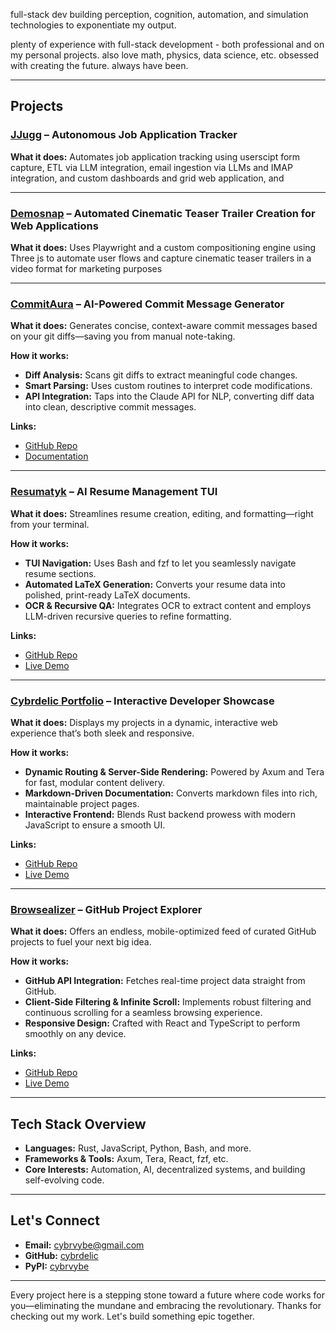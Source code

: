 full-stack dev building perception, cognition, automation, and simulation technologies to exponentiate my output. 

plenty of experience with full-stack development - both professional and on my personal projects. also love math, physics, data science, etc. obsessed with creating the future. always have been.

---

## Projects

### [JJugg](https://github.com/cybrdelic/jjugg) – Autonomous Job Application Tracker

**What it does:**
Automates job application tracking using userscipt form capture, ETL via LLM integration, email ingestion via LLMs and IMAP integration, and custom dashboards and grid web application, and 

---

### [Demosnap](https://github.com/cybrdelic/demosnap) – Automated Cinematic Teaser Trailer Creation for Web Applications

**What it does:**
Uses Playwright and a custom compositioning engine using Three js to automate user flows and capture cinematic teaser trailers in a video format for marketing purposes

---

### [CommitAura](https://github.com/cybrdelic/commitaura) – AI-Powered Commit Message Generator

**What it does:**
Generates concise, context-aware commit messages based on your git diffs—saving you from manual note-taking.

**How it works:**
- **Diff Analysis:** Scans git diffs to extract meaningful code changes.
- **Smart Parsing:** Uses custom routines to interpret code modifications.
- **API Integration:** Taps into the Claude API for NLP, converting diff data into clean, descriptive commit messages.

**Links:**
- [GitHub Repo](https://github.com/cybrdelic/commitaura)
- [Documentation](https://docs.commitaura.dev)

---

### [Resumatyk](https://github.com/cybrdelic/resumatyk) – AI Resume Management TUI

**What it does:**
Streamlines resume creation, editing, and formatting—right from your terminal.

**How it works:**
- **TUI Navigation:** Uses Bash and fzf to let you seamlessly navigate resume sections.
- **Automated LaTeX Generation:** Converts your resume data into polished, print-ready LaTeX documents.
- **OCR & Recursive QA:** Integrates OCR to extract content and employs LLM-driven recursive queries to refine formatting.

**Links:**
- [GitHub Repo](https://github.com/cybrdelic/resumatyk)
- [Live Demo](https://resumatyk.example.com)

---

### [Cybrdelic Portfolio](https://github.com/cybrdelic/cybrdelic-portfolio) – Interactive Developer Showcase

**What it does:**
Displays my projects in a dynamic, interactive web experience that’s both sleek and responsive.

**How it works:**
- **Dynamic Routing & Server-Side Rendering:** Powered by Axum and Tera for fast, modular content delivery.
- **Markdown-Driven Documentation:** Converts markdown files into rich, maintainable project pages.
- **Interactive Frontend:** Blends Rust backend prowess with modern JavaScript to ensure a smooth UI.

**Links:**
- [GitHub Repo](https://github.com/cybrdelic/cybrdelic-portfolio)
- [Live Demo](https://cybrdelic-portfolio.example.com)

---

### [Browsealizer](https://github.com/cybrdelic/browsealizer) – GitHub Project Explorer

**What it does:**
Offers an endless, mobile-optimized feed of curated GitHub projects to fuel your next big idea.

**How it works:**
- **GitHub API Integration:** Fetches real-time project data straight from GitHub.
- **Client-Side Filtering & Infinite Scroll:** Implements robust filtering and continuous scrolling for a seamless browsing experience.
- **Responsive Design:** Crafted with React and TypeScript to perform smoothly on any device.

**Links:**
- [GitHub Repo](https://github.com/cybrdelic/browsealizer)
- [Live Demo](https://browsealizer.example.com)

---

## Tech Stack Overview

- **Languages:** Rust, JavaScript, Python, Bash, and more.
- **Frameworks & Tools:** Axum, Tera, React, fzf, etc.
- **Core Interests:** Automation, AI, decentralized systems, and building self-evolving code.

---

## Let's Connect

- **Email:** [cybrvybe@gmail.com](mailto:cybrvybe@gmail.com)
- **GitHub:** [cybrdelic](https://github.com/cybrdelic)
- **PyPI:** [cybrvybe](https://pypi.org/user/cybrvybe/)

---

Every project here is a stepping stone toward a future where code works for you—eliminating the mundane and embracing the revolutionary. Thanks for checking out my work. Let's build something epic together.
